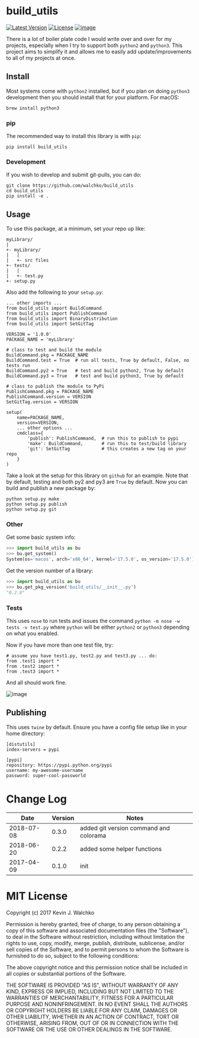 # build\_utils

[![Latest Version](https://img.shields.io/pypi/v/build_utils.svg)](https://pypi.python.org/pypi/build_utils/)
[![License](https://img.shields.io/pypi/l/build_utils.svg)](https://pypi.python.org/pypi/build_utils/)
[![image](https://img.shields.io/pypi/pyversions/build_utils.svg)](https://pypi.python.org/pypi/build_utils/)

There is a lot of boiler plate code I would write over and over for my
projects, especially when I try to support both `python2` and `python3`.
This project aims to simplify it and allows me to easily add
update/improvements to all of my projects at once.

## Install

Most systems come with `python2` installed, but if you plan on doing
`python3` development then you should install that for your platform.
For macOS:

    brew install python3

### pip

The recommended way to install this library is with `pip`:

    pip install build_utils

### Development

If you wish to develop and submit git-pulls, you can do:

    git clone https://github.com/walchko/build_utils
    cd build_utils
    pip install -e .

## Usage

To use this package, at a minimum, set your repo up like:

    myLibrary/
    |
    +- myLibrary/
    |   |
    |   +- src files
    +- tests/
    |   |
    |   +- test.py
    +- setup.py

Also add the following to your `setup.py`:

``` {.sourceCode .python}
... other imports ...
from build_utils import BuildCommand
from build_utils import PublishCommand
from build_utils import BinaryDistribution
from build_utils import SetGitTag

VERSION = '1.0.0'
PACKAGE_NAME = 'myLibrary'

# class to test and build the module
BuildCommand.pkg = PACKAGE_NAME
BuildCommand.test = True  # run all tests, True by default, False, no tests run
BuildCommand.py2 = True   # test and build python2, True by default
BuildCommand.py3 = True   # test and build python3, True by default

# class to publish the module to PyPi
PublishCommand.pkg = PACKAGE_NAME
PublishCommand.version = VERSION
SetGitTag.version = VERSION

setup(
    name=PACKAGE_NAME,
    version=VERSION,
    ... other options ...
    cmdclass={
        'publish': PublishCommand,  # run this to publish to pypi
        'make': BuildCommand,       # run this to test/build library
        'git': SetGitTag            # this creates a new tag on your repo
    }
)
```

Take a look at the setup for this library on `github` for an example.
Note that by default, testing and both py2 and py3 are `True` by
default. Now you can build and publish a new package by:

    python setup.py make
    python setup.py publish
    python setup.py git

### Other

Get some basic system info:

```python
>>> import build_utils as bu
>>> bu.get_system()
System(os='macos', arch='x86_64', kernel='17.5.0', os_version='17.5.0')
```

Get the version number of a library:

```python
>>> import build_utils as bu
>>> bu.get_pkg_version('build_utils/__init__.py')
"0.2.0"
```

### Tests

This uses `nose` to run tests and issues the command
`python -m nose -w tests -v test.py` where `python` will be either
`python2` or `python3` depending on what you enabled.

Now if you have more than one test file, try:

``` {.sourceCode .python}
# assume you have test1.py, test2.py and test3.py ... do:
from .test1 import *
from .test2 import *
from .test3 import *
```

And all should work fine.

![image](https://github.com/walchko/build_utils/raw/master/pics/make.gif)

## Publishing

This uses `twine` by default. Ensure you have a config file setup like
in your home directory:

    [distutils]
    index-servers = pypi

    [pypi]
    repository: https://pypi.python.org/pypi
    username: my-awesome-username
    password: super-cool-passworld

# Change Log

| Date      | Version | Notes                    |
------------|-------|-----------------------------
2018-07-08  | 0.3.0 |  added git version command and colorama
2018-06-20  | 0.2.2 |  added some helper functions
2017-04-09  | 0.1.0 |  init

# MIT License


Copyright (c) 2017 Kevin J. Walchko

Permission is hereby granted, free of charge, to any person obtaining a
copy of this software and associated documentation files (the
\"Software\"), to deal in the Software without restriction, including
without limitation the rights to use, copy, modify, merge, publish,
distribute, sublicense, and/or sell copies of the Software, and to
permit persons to whom the Software is furnished to do so, subject to
the following conditions:

The above copyright notice and this permission notice shall be included
in all copies or substantial portions of the Software.

THE SOFTWARE IS PROVIDED \"AS IS\", WITHOUT WARRANTY OF ANY KIND,
EXPRESS OR IMPLIED, INCLUDING BUT NOT LIMITED TO THE WARRANTIES OF
MERCHANTABILITY, FITNESS FOR A PARTICULAR PURPOSE AND NONINFRINGEMENT.
IN NO EVENT SHALL THE AUTHORS OR COPYRIGHT HOLDERS BE LIABLE FOR ANY
CLAIM, DAMAGES OR OTHER LIABILITY, WHETHER IN AN ACTION OF CONTRACT,
TORT OR OTHERWISE, ARISING FROM, OUT OF OR IN CONNECTION WITH THE
SOFTWARE OR THE USE OR OTHER DEALINGS IN THE SOFTWARE.
